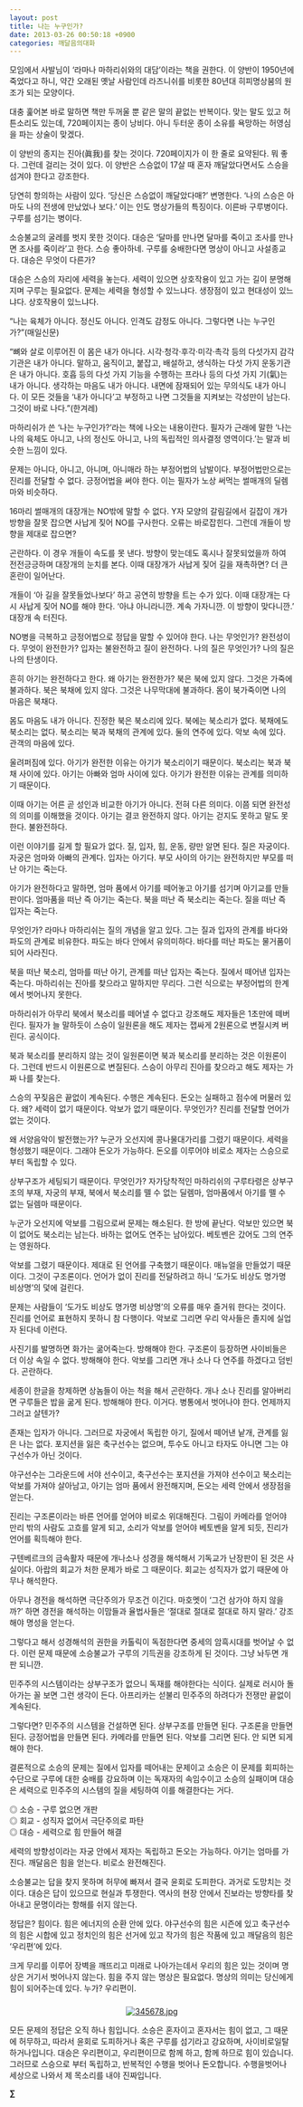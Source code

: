 ```yaml
---
layout: post
title: 나는 누구인가?
date: 2013-03-26 00:50:18 +0900
categories: 깨달음의대화
---
```

모임에서 사발님이 ‘라마나 마하리쉬와의 대담’이라는 책을 권한다. 이 양반이 1950년에 죽었다고 하니, 약간 오래된 옛날 사람인데 라즈니쉬를 비롯한 80년대 히피명상붐의 원조가 되는 모양이다. 


  


대충 훑어본 바로 말하면 책만 두꺼울 뿐 같은 말의 끝없는 반복이다. 맞는 말도 있고 허튼소리도 있는데, 720페이지는 종이 낭비다. 아니 두터운 종이 소유를 욕망하는 허영심을 파는 상술이 맞겠다. 


  


이 양반의 종지는 진아(眞我)를 찾는 것이다. 720페이지가 이 한 줄로 요약된다. 뭐 좋다. 그런데 걸리는 것이 있다. 이 양반은 스승없이 17살 때 혼자 깨달았다면서도 스승을 섬겨야 한다고 강조한다. 


  


당연히 항의하는 사람이 있다. ‘당신은 스승없이 깨달았다매?’ 변명한다. ‘나의 스승은 아마도 나의 전생에 만났었나 보다.’ 이는 인도 명상가들의 특징이다. 이른바 구루병이다. 구루를 섬기는 병이다. 


  


소승불교의 굴레를 벗지 못한 것이다. 대승은 ‘달마를 만나면 달마를 죽이고 조사를 만나면 조사를 죽이라’고 한다. 스승 좋아하네. 구루를 숭배한다면 명상이 아니고 사설종교다. 대승은 무엇이 다른가? 


  


대승은 스승의 자리에 세력을 놓는다. 세력이 있으면 상호작용이 있고 가는 길이 분명해지며 구루는 필요없다. 문제는 세력을 형성할 수 있느냐다. 생장점이 있고 현대성이 있느냐다. 상호작용이 있느냐다. 


  


“나는 육체가 아니다. 정신도 아니다. 인격도 감정도 아니다. 그렇다면 나는 누구인가?”(매일신문)


  


“뼈와 살로 이루어진 이 몸은 내가 아니다. 시각·청각·후각·미각·촉각 등의 다섯가지 감각기관은 내가 아니다. 말하고, 움직이고, 붙잡고, 배설하고, 생식하는 다섯 가지 운동기관은 내가 아니다. 호흡 등의 다섯 가지 기능을 수행하는 프라나 등의 다섯 가지 기(氣)는 내가 아니다. 생각하는 마음도 내가 아니다. 내면에 잠재되어 있는 무의식도 내가 아니다. 이 모든 것들을 ‘내가 아니다’고 부정하고 나면 그것들을 지켜보는 각성만이 남는다. 그것이 바로 나다.”(한겨레) 


  


마하리쉬가 쓴 ‘나는 누구인가?’라는 책에 나오는 내용이란다. 필자가 근래에 말한 ‘나는 나의 육체도 아니고, 나의 정신도 아니고, 나의 독립적인 의사결정 영역이다.’는 말과 비슷한 느낌이 있다. 


  


문제는 아니다, 아니고, 아니며, 아니매라 하는 부정어법의 남발이다. 부정어법만으로는 진리를 전달할 수 없다. 긍정어법을 써야 한다. 이는 필자가 노상 써먹는 썰매개의 딜렘마와 비슷하다. 


  


16마리 썰매개의 대장개는 NO밖에 말할 수 없다. Y자 모양의 갈림길에서 길잡이 개가 방향을 잘못 잡으면 사납게 짖어 NO를 구사한다. 오류는 바로잡힌다. 그런데 개들이 방향을 제대로 잡으면? 


  


곤란하다. 이 경우 개들이 속도를 못 낸다. 방향이 맞는데도 혹시나 잘못되었을까 하여 전전긍긍하며 대장개의 눈치를 본다. 이때 대장개가 사납게 짖어 길을 재촉하면? 더 큰 혼란이 일어난다. 


  


개들이 ‘아 길을 잘못들었나보다’ 하고 공연히 방향을 트는 수가 있다. 이때 대장개는 다시 사납게 짖어 NO를 해야 한다. ‘아냐 아니라니깐. 계속 가자니깐. 이 방향이 맞다니깐.’ 대장개 속 터진다. 


  


NO병을 극복하고 긍정어법으로 정답을 말할 수 있어야 한다. 나는 무엇인가? 완전성이다. 무엇이 완전한가? 입자는 불완전하고 질이 완전하다. 나의 질은 무엇인가? 나의 질은 나의 탄생이다. 


  


흔히 아기는 완전하다고 한다. 왜 아기는 완전한가? 북은 북에 있지 않다. 그것은 가죽에 불과하다. 북은 북채에 있지 않다. 그것은 나무막대에 불과하다. 몸이 북가죽이면 나의 마음은 북채다. 


  


몸도 마음도 내가 아니다. 진정한 북은 북소리에 있다. 북에는 북소리가 없다. 북채에도 북소리는 없다. 북소리는 북과 북채의 관계에 있다. 둘의 연주에 있다. 악보 속에 있다. 관객의 마음에 있다. 


  


울려퍼짐에 있다. 아기가 완전한 이유는 아기가 북소리이기 때문이다. 북소리는 북과 북채 사이에 있다. 아기는 아빠와 엄마 사이에 있다. 아기가 완전한 이유는 관계를 의미하기 때문이다. 


  


이때 아기는 어른 곧 성인과 비교한 아기가 아니다. 전혀 다른 의미다. 이쯤 되면 완전성의 의미를 이해했을 것이다. 아기는 결코 완전하지 않다. 아기는 걷지도 못하고 말도 못한다. 불완전하다.


  


이런 이야기를 길게 할 필요가 없다. 질, 입자, 힘, 운동, 량만 알면 된다. 질은 자궁이다. 자궁은 엄마와 아빠의 관계다. 입자는 아기다. 부모 사이의 아기는 완전하지만 부모를 떠난 아기는 죽는다. 


  


아기가 완전하다고 말하면, 엄마 품에서 아기를 떼어놓고 아기를 섬기며 아기교를 만들 판이다. 엄마품을 떠난 즉 아기는 죽는다. 북을 떠난 즉 북소리는 죽는다. 질을 떠난 즉 입자는 죽는다. 


  


무엇인가? 라마나 마하리쉬는 질의 개념을 알고 있다. 그는 질과 입자의 관계를 바다와 파도의 관계로 비유한다. 파도는 바다 안에서 유의미하다. 바다를 떠난 파도는 물거품이 되어 사라진다. 


  


북을 떠난 북소리, 엄마를 떠난 아기, 관계를 떠난 입자는 죽는다. 질에서 떼어낸 입자는 죽는다. 마하리쉬는 진아를 찾으라고 말하지만 무리다. 그런 식으로는 부정어법의 한계에서 벗어나지 못한다. 


  


마하리쉬가 아무리 북에서 북소리를 떼어낼 수 없다고 강조해도 제자들은 1초만에 떼버린다. 필자가 늘 말하듯이 스승이 일원론을 해도 제자는 잽싸게 2원론으로 변질시켜 버린다. 공식이다.


  


북과 북소리를 분리하지 않는 것이 일원론이면 북과 북소리를 분리하는 것은 이원론이다. 그런데 반드시 이원론으로 변질된다. 스승이 아무리 진아를 찾으라고 해도 제자는 가짜 나를 찾는다. 


  


스승의 꾸짖음은 끝없이 계속된다. 수행은 계속된다. 돈오는 실패하고 점수에 머물러 있다. 왜? 세력이 없기 때문이다. 악보가 없기 때문이다. 무엇인가? 진리를 전달할 언어가 없는 것이다. 


  


왜 서양음악이 발전했는가? 누군가 오선지에 콩나물대가리를 그렸기 때문이다. 세력을 형성했기 때문이다. 그래야 돈오가 가능하다. 돈오를 이루어야 비로소 제자는 스승으로부터 독립할 수 있다. 


  


상부구조가 세팅되기 때문이다. 무엇인가? 자가당착적인 마하리쉬의 구루타령은 상부구조의 부재, 자궁의 부재, 북에서 북소리를 뗄 수 없는 딜렘마, 엄마품에서 아기를 뗄 수 없는 딜렘마 때문이다.


  


누군가 오선지에 악보를 그림으로써 문제는 해소된다. 한 방에 끝난다. 악보만 있으면 북이 없어도 북소리는 남는다. 바하는 없어도 연주는 남아있다. 베토벤은 갔어도 그의 연주는 영원하다. 


  


악보를 그렸기 때문이다. 제대로 된 언어를 구축했기 때문이다. 매뉴얼을 만들었기 때문이다. 그것이 구조론이다. 언어가 없이 진리를 전달하려고 하니 ‘도가도 비상도 명가명 비상명’의 덫에 걸린다. 


  


문제는 사람들이 ‘도가도 비상도 명가명 비상명’의 오류를 매우 즐거워 한다는 것이다. 진리를 언어로 표현하지 못하니 참 다행이다. 악보로 그리면 우리 악사들은 졸지에 실업자 된다네 이런다. 


  


사진기를 발명하면 화가는 굶어죽는다. 방해해야 한다. 구조론이 등장하면 사이비들은 더 이상 속일 수 없다. 방해해야 한다. 악보를 그리면 개나 소나 다 연주를 하겠다고 덤빈다. 곤란하다. 


  


세종이 한글을 창제하면 상놈들이 아는 척을 해서 곤란하다. 개나 소나 진리를 알아버리면 구루들은 밥을 굶게 된다. 방해해야 한다. 이거다. 병통에서 벗어나야 한다. 언제까지 그러고 살텐가?


  


존재는 입자가 아니다. 그러므로 자궁에서 독립한 아기, 질에서 떼어낸 낱개, 관계를 잃은 나는 없다. 포지션을 잃은 축구선수는 없으며, 투수도 아니고 타자도 아니면 그는 야구선수가 아닌 것이다. 


  


야구선수는 그라운드에 서야 선수이고, 축구선수는 포지션을 가져야 선수이고 북소리는 악보를 가져야 살아남고, 아기는 엄마 품에서 완전해지며, 돈오는 세력 안에서 생장점을 얻는다. 


  


진리는 구조론이라는 바른 언어를 얻어야 비로소 위대해진다. 그림이 카메라를 얻어야 만리 밖의 사람도 고흐를 알게 되고, 소리가 악보를 얻어야 베토벤을 알게 되듯, 진리가 언어를 획득해야 한다. 


  


구텐베르크의 금속활자 때문에 개나소나 성경을 해석해서 기독교가 난장판이 된 것은 사실이다. 아랍의 회교가 처한 문제가 바로 그 때문이다. 회교는 성직자가 없기 때문에 아무나 해석한다.


  


아무나 경전을 해석하면 극단주의가 무조건 이긴다. 마호멧이 ‘그건 삼가야 하지 않을까?’ 하면 경전을 해석하는 이맘들과 율법사들은 ‘절대로 절대로 절대로 하지 말라.’ 강조해야 명성을 얻는다.


  


그렇다고 해서 성경해석의 권한을 카톨릭이 독점한다면 중세의 암흑시대를 벗어날 수 없다. 이런 문제 때문에 소승불교가 구루의 기득권을 강조하게 된 것이다. 그냥 놔두면 개판 되니깐.



민주주의 시스템이라는 상부구조가 없으니 독재를 해야한다는 식이다. 실제로 러시아 돌아가는 꼴 보면 그런 생각이 든다. 아프리카는 섣불리 민주주의 하려다가 전쟁만 끝없이 계속된다. 



그렇다면? 민주주의 시스템을 건설하면 된다. 상부구조를 만들면 된다. 구조론을 만들면 된다. 긍정어법을 만들면 된다. 카메라를 만들면 된다. 악보를 그리면 된다. 안 되면 되게 해야 한다.  




결론적으로 소승의 문제는 질에서 입자를 떼어내는 문제이고 소승은 이 문제를 회피하는 수단으로 구루에 대한 숭배를 강요하며 이는 독재자의 속임수이고 소승의 실패이며 대승은 세력으로 민주주의 시스템의 질을 세팅하여 이를 해결한다는 거다. 



◎ 소승 - 구루 없으면 개판   
◎ 회교 - 성직자 없어서 극단주의로 파탄   
◎ 대승 - 세력으로 힘 만들어 해결



세력의 방향성이라는 자궁 안에서 제자는 독립하고 돈오는 가능하다. 아기는 엄마를 가진다. 깨달음은 힘을 얻는다. 비로소 완전해진다. 


  


소승불교는 답을 찾지 못하며 허무에 빠져서 결국 윤회로 도피한다. 과거로 도망치는 것이다. 대승은 답이 있으므로 현실과 투쟁한다. 역사의 현장 안에서 진보라는 방향타를 찾아내고 문명이라는 항해를 쉬지 않는다.


  


정답은? 힘이다. 힘은 에너지의 순환 안에 있다. 야구선수의 힘은 시즌에 있고 축구선수의 힘은 시합에 있고 정치인의 힘은 선거에 있고 작가의 힘은 작품에 있고 깨달음의 힘은 ‘우리편’에 있다. 


  


크게 무리를 이루어 장벽을 깨뜨리고 미래로 나아가는데서 우리의 힘은 있는 것이며 명상은 거기서 벗어나지 않는다. 힘을 주지 않는 명상은 필요없다. 명상의 의미는 당신에게 힘이 되어주는데 있다. 누가? 우리편이. 


  




 ###


  




<p align="center">
  <a href="?mid=DonOh"><img alt="345678.jpg" src="assets/attach/images/198/727/315/55.JPG" /> <br /></a> 
  
  <p>
  </p>
  
  <p>
    모든 문제의 정답은 오직 하나 힘입니다. 소승은 혼자이고 혼자서는 힘이 없고, 그 때문에 허무하고, 따라서 윤회로 도피하거나 혹은 구루를 섬기라고 강요하며, 사이비로일탈하거나입니다. 대승은 우리편이고, 우리편이므로 함께 하고, 함께 하므로 힘이 있습니다. 그러므로 스승으로 부터 독립하고, 반복적인 수행을 벗어나 돈오합니다. 수행을벗어나 세상으로 나와서 제 목소리를 내야 진짜입니다.
  </p>
  
  <p>
  </p>
  
  <p>
  </p>
  
  <p>
  </p>
  
  <p>
    <b>∑</b> <br /><br />
  </p>
  
  <p>
  </p>
  
  <p>
  </p>
  
  <p>
  </p>
  
  <p>
  </p>
  
  <p>
  </p>
  
  <p>
  </p>
  
  <p>
  </p>
  
  <p>
  </p>
  
  <p>
  </p>
</p>
